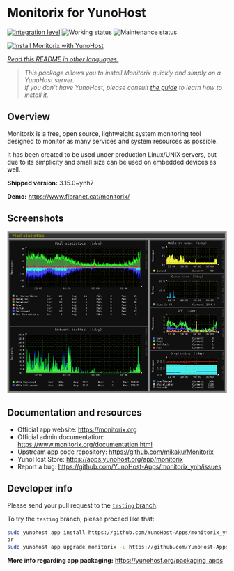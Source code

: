 <!--
N.B.: This README was automatically generated by <https://github.com/YunoHost/apps/tree/master/tools/readme_generator>
It shall NOT be edited by hand.
-->

# Monitorix for YunoHost

[![Integration level](https://dash.yunohost.org/integration/monitorix.svg)](https://dash.yunohost.org/appci/app/monitorix) ![Working status](https://ci-apps.yunohost.org/ci/badges/monitorix.status.svg) ![Maintenance status](https://ci-apps.yunohost.org/ci/badges/monitorix.maintain.svg)

[![Install Monitorix with YunoHost](https://install-app.yunohost.org/install-with-yunohost.svg)](https://install-app.yunohost.org/?app=monitorix)

*[Read this README in other languages.](./ALL_README.md)*

> *This package allows you to install Monitorix quickly and simply on a YunoHost server.*  
> *If you don't have YunoHost, please consult [the guide](https://yunohost.org/install) to learn how to install it.*

## Overview

Monitorix is a free, open source, lightweight system monitoring tool designed to monitor as many services and system resources as possible.

It has been created to be used under production Linux/UNIX servers, but due to its simplicity and small size can be used on embedded devices as well.


**Shipped version:** 3.15.0~ynh7

**Demo:** <https://www.fibranet.cat/monitorix/>

## Screenshots

![Screenshot of Monitorix](./doc/screenshots/mail.png)

## Documentation and resources

- Official app website: <https://monitorix.org>
- Official admin documentation: <https://www.monitorix.org/documentation.html>
- Upstream app code repository: <https://github.com/mikaku/Monitorix>
- YunoHost Store: <https://apps.yunohost.org/app/monitorix>
- Report a bug: <https://github.com/YunoHost-Apps/monitorix_ynh/issues>

## Developer info

Please send your pull request to the [`testing` branch](https://github.com/YunoHost-Apps/monitorix_ynh/tree/testing).

To try the `testing` branch, please proceed like that:

```bash
sudo yunohost app install https://github.com/YunoHost-Apps/monitorix_ynh/tree/testing --debug
or
sudo yunohost app upgrade monitorix -u https://github.com/YunoHost-Apps/monitorix_ynh/tree/testing --debug
```

**More info regarding app packaging:** <https://yunohost.org/packaging_apps>
